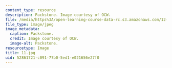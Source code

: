 ```yaml
---
content_type: resource
description: Packstone. Image courtesy of OCW.
file: /media/https%3A/open-learning-course-data-rc.s3.amazonaws.com/12-110-sedimentary-geology-fall-2004/52861721c09177b05ed1e021656e27f0_11.jpg
file_type: image/jpeg
image_metadata:
  caption: Packstone.
  credit: Image courtesy of OCW.
  image-alt: Packstone.
resourcetype: Image
title: 11.jpg
uid: 52861721-c091-77b0-5ed1-e021656e27f0
---
```

